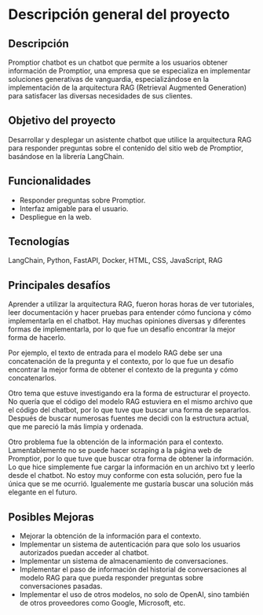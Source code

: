 # Descripción general del proyecto

## Descripción

Promptior chatbot es un chatbot que permite a los usuarios obtener información de Promptior, una empresa que se especializa en implementar soluciones generativas de vanguardia, especializándose en la implementación de la arquitectura RAG (Retrieval Augmented Generation) para satisfacer las diversas necesidades de sus clientes.

## Objetivo del proyecto

Desarrollar y desplegar un asistente chatbot que utilice la arquitectura RAG para responder preguntas
sobre el contenido del sitio web de Promptior, basándose en la librería LangChain.

## Funcionalidades

- Responder preguntas sobre Promptior.
- Interfaz amigable para el usuario.
- Despliegue en la web.

## Tecnologías

LangChain, Python, FastAPI, Docker, HTML, CSS, JavaScript, RAG

## Principales desafíos

Aprender a utilizar la arquitectura RAG, fueron horas  horas de ver tutoriales, leer documentación y hacer pruebas para entender cómo funciona y cómo implementarla en el chatbot. Hay muchas opiniones diversas y diferentes formas de implementarla, por lo que fue un desafío encontrar la mejor forma de hacerlo.

Por ejemplo, el texto de entrada para el modelo RAG debe ser una concatenación de la pregunta y el contexto, por lo que fue un desafío encontrar la mejor forma de obtener el contexto de la pregunta y cómo concatenarlos.

Otro tema que estuve investigando era la forma de estructurar el proyecto. No quería que el código del modelo RAG estuviera en el mismo archivo que el código del chatbot, por lo que tuve que buscar una forma de separarlos. Después de buscar numerosas fuentes me decidi con la estructura actual, que me pareció la más limpia y ordenada.

Otro problema fue la obtención de la información para el contexto. Lamentablemente no se puede hacer scraping a la página web de Promptior, por lo que tuve que buscar otra forma de obtener la información. Lo que hice simplemente fue cargar la información en un archivo txt y leerlo desde el chatbot. No estoy muy conforme con esta solución, pero fue la única que se me ocurrió. Igualemente me gustaría buscar una solución más elegante en el futuro.

## Posibles Mejoras

- Mejorar la obtención de la información para el contexto.
- Implementar un sistema de autenticación para que solo los usuarios autorizados puedan acceder al chatbot.
- Implementar un sistema de almacenamiento de conversaciones.
- Implementar el paso de información del historial de conversaciones al modelo RAG para que pueda responder preguntas sobre conversaciones pasadas.
- Implementar el uso de otros modelos, no solo de OpenAI, sino también de otros proveedores como Google, Microsoft, etc.


